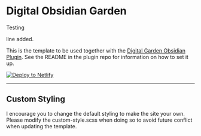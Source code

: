 # Digital Obsidian Garden
Testing 


line added.

This is the template to be used together with the [Digital Garden Obsidian Plugin](https://github.com/oleeskild/Obsidian-Digital-Garden). 
See the README in the plugin repo for information on how to set it up.

[![Deploy to Netlify](https://www.netlify.com/img/deploy/button.svg)](https://app.netlify.com/start/deploy?repository=https://github.com/oleeskild/digitalgarden)

---
## Custom Styling
I encourage you to change the default styling to make the site your own. Please modify the custom-style.scss when doing so to avoid future conflict when updating the template.
